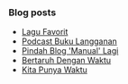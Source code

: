 ### Blog posts
<!-- BLOG-POST-LIST:START -->
- [Lagu Favorit](https://akherlan.github.io/lagu-favorit/)
- [Podcast Buku Langganan](https://akherlan.github.io/podcast-buku-langganan/)
- [Pindah Blog 'Manual' Lagi](https://akherlan.github.io/pindah-blog-manual-lagi/)
- [Bertaruh Dengan Waktu](https://akherlan.github.io/bertaruh-dengan-waktu/)
- [Kita Punya Waktu](https://akherlan.github.io/kita-punya-waktu/)
<!-- BLOG-POST-LIST:END -->


<!-- ### Hi there 👋 -->

<!--
**akherlan/akherlan** is a ✨ _special_ ✨ repository because its `README.md` (this file) appears on your GitHub profile.

Here are some ideas to get you started:

- 🔭 I’m currently working on ...
- 🌱 I’m currently learning ...
- 👯 I’m looking to collaborate on ...
- 🤔 I’m looking for help with ...
- 💬 Ask me about ...
- 📫 How to reach me: ...
- 😄 Pronouns: ...
- ⚡ Fun fact: ...
-->
